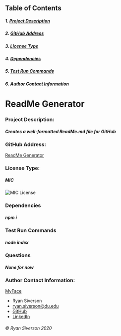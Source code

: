 
## Table of Contents
##### 1. [Project Description](#Project-Description)
##### 2. [GitHub Address](#GitHub-Address)
##### 3. [License Type](#License-Type)
##### 4. [Dependencies](#Dependencies)
##### 5. [Test Run Commands](#Test-Run-Commands)
##### 6. [Author Contact Information](#Author-Contact-Information)

# **ReadMe Generator**

### **Project Description:**
##### Creates a well-formatted ReadMe.md file for GitHub

### **GitHub Address:**
[ReadMe Generator](https://github.com/rysiphoto/ReadMe-Maker)

### **License Type:**
##### MIC
![MIC License](https://img.shields.io/badge/license-MIT-green)

### **Dependencies**
##### npm i
    
### **Test Run Commands**
##### node index

### **Questions**
##### None for now

### **Author Contact Information:**
[MyFace](https://avatars3.githubusercontent.com/u/61304775?s=400&u=d99beab884a1c29674dba64712a08086272d692b&v=4)
* Ryan Siverson
* ryan.siverson@du.edu
* [GitHub](https://github.com/rysiphoto)
* [LinkedIn](https://www.linkedin.com/in/ryan-siverson-695b5a32/)


###### © Ryan Siverson 2020

